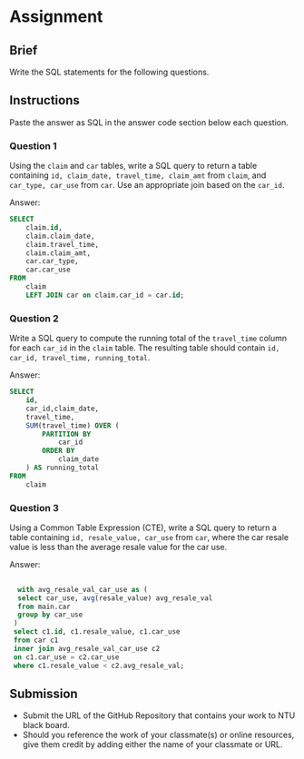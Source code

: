 # Assignment

## Brief

Write the SQL statements for the following questions.

## Instructions

Paste the answer as SQL in the answer code section below each question.

### Question 1

Using the `claim` and `car` tables, write a SQL query to return a table containing `id, claim_date, travel_time, claim_amt` from `claim`, and `car_type, car_use` from `car`. Use an appropriate join based on the `car_id`.

Answer:

```sql
SELECT
    claim.id,
    claim.claim_date,
    claim.travel_time,
    claim.claim_amt,
    car.car_type,
    car.car_use
FROM
    claim
    LEFT JOIN car on claim.car_id = car.id;

```

### Question 2

Write a SQL query to compute the running total of the `travel_time` column for each `car_id` in the `claim` table. The resulting table should contain `id, car_id, travel_time, running_total`.

Answer:

```sql
SELECT
    id,
    car_id,claim_date,
    travel_time,
    SUM(travel_time) OVER (
        PARTITION BY
            car_id
        ORDER BY
            claim_date 
    ) AS running_total
FROM
    claim
```

### Question 3

Using a Common Table Expression (CTE), write a SQL query to return a table containing `id, resale_value, car_use` from `car`, where the car resale value is less than the average resale value for the car use.

Answer:

```sql
  
  with avg_resale_val_car_use as (
  select car_use, avg(resale_value) avg_resale_val
  from main.car 
  group by car_use
 )
 select c1.id, c1.resale_value, c1.car_use
 from car c1
 inner join avg_resale_val_car_use c2
 on c1.car_use = c2.car_use
 where c1.resale_value < c2.avg_resale_val;
```

## Submission

- Submit the URL of the GitHub Repository that contains your work to NTU black board.
- Should you reference the work of your classmate(s) or online resources, give them credit by adding either the name of your classmate or URL.
